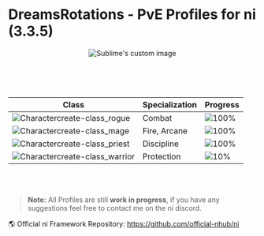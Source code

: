 # DreamsRotations - PvE Profiles for ni (3.3.5)
<p align="center">
    <img src="https://user-images.githubusercontent.com/92863811/150748170-b1a2b438-4d55-44fb-9e2f-3c807b651785.png" alt="Sublime's custom image"/>
</p>

<br>
<br>
<br>

<div align="center">
  
| Class | Specialization | Progress |
| ------ | ------ | ------ |
| ![Charactercreate-class_rogue](https://user-images.githubusercontent.com/92863811/150743438-7f7260be-d214-46d4-a18a-704baa33b1c8.jpg) | Combat | ![100%](https://progress-bar.dev/100) |
| ![Charactercreate-class_mage](https://user-images.githubusercontent.com/92863811/150743480-1dfbc33c-8695-40a7-b783-01f8e0334440.jpg) | Fire, Arcane | ![100%](https://progress-bar.dev/100) |
| ![Charactercreate-class_priest](https://user-images.githubusercontent.com/92863811/150743494-198df355-79b9-4292-a2e9-dd3739bdac76.jpg) | Discipline  | ![100%](https://progress-bar.dev/100) |
| ![Charactercreate-class_warrior](https://user-images.githubusercontent.com/92863811/150745709-f701ad8a-c88c-4050-b748-07b1045ddce6.jpg) | Protection  | ![10%](https://progress-bar.dev/10) |
  
</div>
  
<br>
<br>

> **Note:** All Profiles are still **work in progress**, if you have any suggestions feel free to contact me on the ni discord.
> 
:earth_americas: Official ni Framework Repository: https://github.com/official-nhub/ni
